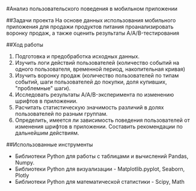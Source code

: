#Анализ пользовательского поведения в мобильном приложении

##Задачи проекта
На основе данных использования мобильного приложения для продажи продуктов питания проанализировать воронку продаж, а также оценить результаты A/A/B-тестирования 

##Ход работы
1. Подготовка и предобработка исходных данных.
2. Изучить логи действий пользователей (количество событий на одного пользователя, временной период, накопительная кривая)   
3. Изучить воронку продаж (количество пользователей по типам событий, шаги пользователей до покупки, доля купивших, "проблемные" шаги).
4. Исследовать результаты A/A/B-эксперимента по изменению шрифтов в приложении.
5. Расчитать статистическую значимость различий в долях пользователей по разным группам.
6. Определить, имеется ли зависимость поведения пользователей от изменения шрифтов в приложении. Составить рекомендации по дальнейшим действиям.

##Использованные инструменты
- Библиотеки Python для работы с таблицами и вычислений Pandas, Numpy. 
- Библиотеки Python для визуализации - Matplotlib.pyplot, Seaborn, Plotly
- Библиотеки Python для математической статистики - Scipy, Math
